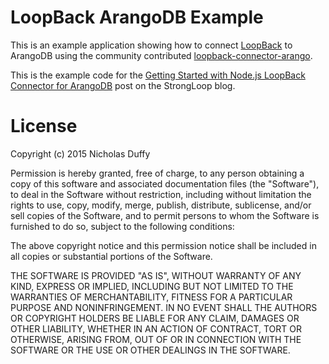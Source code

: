 # LoopBack ArangoDB Example
This is an example application showing how to connect [LoopBack](http://loopback.io)
to ArangoDB using the community contributed [loopback-connector-arango](https://github.com/duffn/loopback-connector-arango).

This is the example code for the [Getting Started with Node.js LoopBack Connector for ArangoDB](https://strongloop.com/strongblog/getting-started-with-node-js-loopback-connector-for-arangodb/) post on the StrongLoop blog.

# License
Copyright (c) 2015 Nicholas Duffy

Permission is hereby granted, free of charge, to any person obtaining a copy of this software and associated documentation files (the "Software"), to deal in the Software without restriction, including without limitation the rights to use, copy, modify, merge, publish, distribute, sublicense, and/or sell copies of the Software, and to permit persons to whom the Software is furnished to do so, subject to the following conditions:

The above copyright notice and this permission notice shall be included in all copies or substantial portions of the Software.

THE SOFTWARE IS PROVIDED "AS IS", WITHOUT WARRANTY OF ANY KIND, EXPRESS OR IMPLIED, INCLUDING BUT NOT LIMITED TO THE WARRANTIES OF MERCHANTABILITY, FITNESS FOR A PARTICULAR PURPOSE AND NONINFRINGEMENT. IN NO EVENT SHALL THE AUTHORS OR COPYRIGHT HOLDERS BE LIABLE FOR ANY CLAIM, DAMAGES OR OTHER LIABILITY, WHETHER IN AN ACTION OF CONTRACT, TORT OR OTHERWISE, ARISING FROM, OUT OF OR IN CONNECTION WITH THE SOFTWARE OR THE USE OR OTHER DEALINGS IN THE SOFTWARE.
